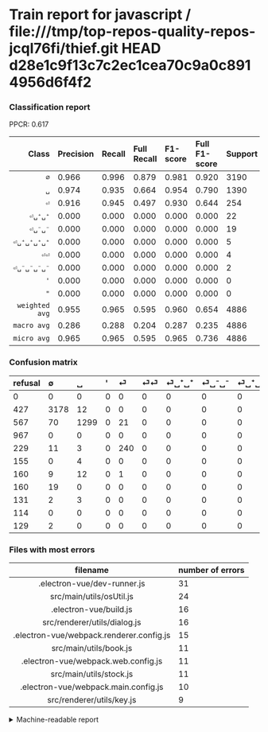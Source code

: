 # Train report for javascript / file:///tmp/top-repos-quality-repos-jcql76fi/thief.git HEAD d28e1c9f13c7c2ec1cea70c9a0c8914956d6f4f2

### Classification report

PPCR: 0.617

| Class | Precision | Recall | Full Recall | F1-score | Full F1-score | Support | Full Support | PPCR |
|------:|:----------|:-------|:------------|:---------|:---------|:--------|:-------------|:-----|
| `∅` | 0.966| 0.996| 0.879| 0.981| 0.920| 3190| 3617| 0.882 |
| `␣` | 0.974| 0.935| 0.664| 0.954| 0.790| 1390| 1957| 0.710 |
| `⏎` | 0.916| 0.945| 0.497| 0.930| 0.644| 254| 483| 0.526 |
| `⏎␣⁺␣⁺` | 0.000| 0.000| 0.000| 0.000| 0.000| 22| 182| 0.121 |
| `⏎␣⁻␣⁻` | 0.000| 0.000| 0.000| 0.000| 0.000| 19| 179| 0.106 |
| `⏎␣⁺␣⁺␣⁺␣⁺` | 0.000| 0.000| 0.000| 0.000| 0.000| 5| 136| 0.037 |
| `⏎⏎` | 0.000| 0.000| 0.000| 0.000| 0.000| 4| 159| 0.025 |
| `⏎␣⁻␣⁻␣⁻␣⁻` | 0.000| 0.000| 0.000| 0.000| 0.000| 2| 131| 0.015 |
| `'` | 0.000| 0.000| 0.000| 0.000| 0.000| 0| 967| 0.000 |
| `"` | 0.000| 0.000| 0.000| 0.000| 0.000| 0| 114| 0.000 |
| `weighted avg` | 0.955| 0.965| 0.595| 0.960| 0.654| 4886| 7925| 0.617 |
| `macro avg` | 0.286| 0.288| 0.204| 0.287| 0.235| 4886| 7925| 0.617 |
| `micro avg` | 0.965| 0.965| 0.595| 0.965| 0.736| 4886| 7925| 0.617 |

### Confusion matrix

|refusal|  ∅| ␣| '| ⏎| ⏎⏎| ⏎␣⁺␣⁺| ⏎␣⁻␣⁻| ⏎␣⁺␣⁺␣⁺␣⁺| "| ⏎␣⁻␣⁻␣⁻␣⁻| 
|:---|:---|:---|:---|:---|:---|:---|:---|:---|:---|:---|
|0 |0 |0 |0 |0 |0 |0 |0 |0 |0 |0 |
|427 |3178 |12 |0 |0 |0 |0 |0 |0 |0 |0 |
|567 |70 |1299 |0 |21 |0 |0 |0 |0 |0 |0 |
|967 |0 |0 |0 |0 |0 |0 |0 |0 |0 |0 |
|229 |11 |3 |0 |240 |0 |0 |0 |0 |0 |0 |
|155 |0 |4 |0 |0 |0 |0 |0 |0 |0 |0 |
|160 |9 |12 |0 |1 |0 |0 |0 |0 |0 |0 |
|160 |19 |0 |0 |0 |0 |0 |0 |0 |0 |0 |
|131 |2 |3 |0 |0 |0 |0 |0 |0 |0 |0 |
|114 |0 |0 |0 |0 |0 |0 |0 |0 |0 |0 |
|129 |2 |0 |0 |0 |0 |0 |0 |0 |0 |0 |

### Files with most errors

| filename | number of errors|
|:----:|:-----|
| .electron-vue/dev-runner.js | 31 |
| src/main/utils/osUtil.js | 24 |
| .electron-vue/build.js | 16 |
| src/renderer/utils/dialog.js | 16 |
| .electron-vue/webpack.renderer.config.js | 15 |
| src/main/utils/book.js | 11 |
| .electron-vue/webpack.web.config.js | 11 |
| src/main/utils/stock.js | 11 |
| .electron-vue/webpack.main.config.js | 10 |
| src/renderer/utils/key.js | 9 |

<details>
    <summary>Machine-readable report</summary>
```json
{
  "cl_report": {"\"": {"f1-score": 0.0, "precision": 0.0, "recall": 0.0, "support": 0}, "\u0027": {"f1-score": 0.0, "precision": 0.0, "recall": 0.0, "support": 0}, "macro avg": {"f1-score": 0.28650401595335473, "precision": 0.28561880896925784, "recall": 0.28756525083786055, "support": 4886}, "micro avg": {"f1-score": 0.965411379451494, "precision": 0.965411379451494, "recall": 0.965411379451494, "support": 4886}, "weighted avg": {"f1-score": 0.9600787496978598, "precision": 0.9553184271661544, "recall": 0.965411379451494, "support": 4886}, "\u2205": {"f1-score": 0.9807128529547909, "precision": 0.9656639319355819, "recall": 0.9962382445141066, "support": 3190}, "\u23ce": {"f1-score": 0.9302325581395349, "precision": 0.916030534351145, "recall": 0.9448818897637795, "support": 254}, "\u23ce\u23ce": {"f1-score": 0.0, "precision": 0.0, "recall": 0.0, "support": 4}, "\u23ce\u2423\u207a\u2423\u207a": {"f1-score": 0.0, "precision": 0.0, "recall": 0.0, "support": 22}, "\u23ce\u2423\u207a\u2423\u207a\u2423\u207a\u2423\u207a": {"f1-score": 0.0, "precision": 0.0, "recall": 0.0, "support": 5}, "\u23ce\u2423\u207b\u2423\u207b": {"f1-score": 0.0, "precision": 0.0, "recall": 0.0, "support": 19}, "\u23ce\u2423\u207b\u2423\u207b\u2423\u207b\u2423\u207b": {"f1-score": 0.0, "precision": 0.0, "recall": 0.0, "support": 2}, "\u2423": {"f1-score": 0.9540947484392215, "precision": 0.9744936234058514, "recall": 0.9345323741007194, "support": 1390}},
  "cl_report_full": {"\"": {"f1-score": 0.0, "precision": 0.0, "recall": 0.0, "support": 114}, "\u0027": {"f1-score": 0.0, "precision": 0.0, "recall": 0.0, "support": 967}, "macro avg": {"f1-score": 0.23540536017161595, "precision": 0.28561880896925784, "recall": 0.20392941859346467, "support": 7925}, "micro avg": {"f1-score": 0.736398407618453, "precision": 0.965411379451494, "recall": 0.595205047318612, "support": 7925}, "weighted avg": {"f1-score": 0.654201314333735, "precision": 0.7372029288211803, "recall": 0.595205047318612, "support": 7925}, "\u2205": {"f1-score": 0.920092646207296, "precision": 0.9656639319355819, "recall": 0.8786286978158695, "support": 3617}, "\u23ce": {"f1-score": 0.6442953020134228, "precision": 0.916030534351145, "recall": 0.4968944099378882, "support": 483}, "\u23ce\u23ce": {"f1-score": 0.0, "precision": 0.0, "recall": 0.0, "support": 159}, "\u23ce\u2423\u207a\u2423\u207a": {"f1-score": 0.0, "precision": 0.0, "recall": 0.0, "support": 182}, "\u23ce\u2423\u207a\u2423\u207a\u2423\u207a\u2423\u207a": {"f1-score": 0.0, "precision": 0.0, "recall": 0.0, "support": 136}, "\u23ce\u2423\u207b\u2423\u207b": {"f1-score": 0.0, "precision": 0.0, "recall": 0.0, "support": 179}, "\u23ce\u2423\u207b\u2423\u207b\u2423\u207b\u2423\u207b": {"f1-score": 0.0, "precision": 0.0, "recall": 0.0, "support": 131}, "\u2423": {"f1-score": 0.7896656534954406, "precision": 0.9744936234058514, "recall": 0.6637710781808891, "support": 1957}},
  "ppcr": 0.6165299684542587
}
```
</details>

